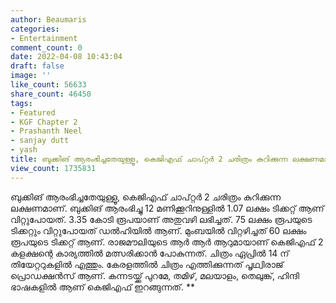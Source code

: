 ```yaml
---
author: Beaumaris
categories:
- Entertainment
comment_count: 0
date: 2022-04-08 10:43:04
draft: false
image: ''
like_count: 56633
share_count: 46450
tags:
- Featured
- KGF Chapter 2
- Prashanth Neel
- sanjay dutt
- yash
title: ബുക്കിങ് ആരംഭിച്ചതേയുള്ളൂ, കെജിഎഫ് ചാപ്റ്റർ 2 ചരിത്രം കുറിക്കുന്ന ലക്ഷണമാണ്
view_count: 1735831
---
```


ബുക്കിങ് ആരംഭിച്ചതേയുള്ളൂ, കെജിഎഫ് ചാപ്റ്റർ 2 ചരിത്രം കുറിക്കുന്ന ലക്ഷണമാണ്. ബുക്കിങ് ആരംഭിച്ചു 12 മണിക്കൂറിനുള്ളിൽ 1.07 ലക്ഷം ടിക്കറ്റ് ആണ് വിറ്റുപോയത്. 3.35 കോടി രൂപയാണ് അതുവഴി ലഭിച്ചത്. 75 ലക്ഷം രൂപയുടെ ടിക്കറ്റും വിറ്റുപോയത് ഡൽഹിയിൽ ആണ്. മുംബയിൽ വിറ്റഴിച്ചത് 60 ലക്ഷം രൂപയുടെ ടിക്കറ്റ് ആണ്. രാജമൗലിയുടെ ആർ ആർ ആറുമായാണ് കെജിഎഫ് 2 കളക്ഷന്റെ കാര്യത്തിൽ മത്സരിക്കാൻ പോകുന്നത്. ചിത്രം ഏപ്രിൽ 14 ന് തിയേറ്ററുകളിൽ എത്തും. കേരളത്തിൽ ചിത്രം എത്തിക്കുന്നത് പൃഥ്വിരാജ് പ്രൊഡക്ഷൻസ് ആണ്. കന്നടയ്ക്ക് പുറമേ, തമിഴ്, മലയാളം, തെലുങ്ക്, ഹിന്ദി ഭാഷകളിൽ ആണ് കെജിഎഫ് ഇറങ്ങുന്നത്. **